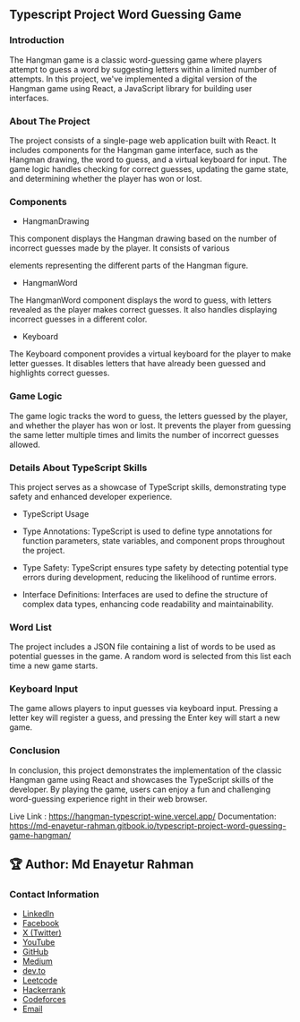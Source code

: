 ## Typescript Project Word Guessing Game

### Introduction

The Hangman game is a classic word-guessing game where players attempt to guess a word by suggesting letters within a limited number of attempts. In this project, we've implemented a digital version of the Hangman game using React, a JavaScript library for building user interfaces.

### About The Project

The project consists of a single-page web application built with React. It includes components for the Hangman game interface, such as the Hangman drawing, the word to guess, and a virtual keyboard for input. The game logic handles checking for correct guesses, updating the game state, and determining whether the player has won or lost.

### Components

- HangmanDrawing

This component displays the Hangman drawing based on the number of incorrect guesses made by the player. It consists of various <div> elements representing the different parts of the Hangman figure.

- HangmanWord

The HangmanWord component displays the word to guess, with letters revealed as the player makes correct guesses. It also handles displaying incorrect guesses in a different color.

- Keyboard

The Keyboard component provides a virtual keyboard for the player to make letter guesses. It disables letters that have already been guessed and highlights correct guesses.

### Game Logic

The game logic tracks the word to guess, the letters guessed by the player, and whether the player has won or lost. It prevents the player from guessing the same letter multiple times and limits the number of incorrect guesses allowed.

### Details About TypeScript Skills

This project serves as a showcase of TypeScript skills, demonstrating type safety and enhanced developer experience.

- TypeScript Usage

- Type Annotations: TypeScript is used to define type annotations for function parameters, state variables, and component props throughout the project.

- Type Safety: TypeScript ensures type safety by detecting potential type errors during development, reducing the likelihood of runtime errors.

- Interface Definitions: Interfaces are used to define the structure of complex data types, enhancing code readability and maintainability.

### Word List

The project includes a JSON file containing a list of words to be used as potential guesses in the game. A random word is selected from this list each time a new game starts.

### Keyboard Input

The game allows players to input guesses via keyboard input. Pressing a letter key will register a guess, and pressing the Enter key will start a new game.

### Conclusion

In conclusion, this project demonstrates the implementation of the classic Hangman game using React and showcases the TypeScript skills of the developer. By playing the game, users can enjoy a fun and challenging word-guessing experience right in their web browser.

Live Link : https://hangman-typescript-wine.vercel.app/
Documentation: https://md-enayetur-rahman.gitbook.io/typescript-project-word-guessing-game-hangman/

## 🏆 **Author:** Md Enayetur Rahman

### Contact Information
- [LinkedIn](https://www.linkedin.com/in/md-enayetur-rahman/)
- [Facebook](https://www.facebook.com/profile.php?id=100094416483981)
- [X (Twitter)](https://x.com/enayetu_syl)
- [YouTube](https://www.youtube.com/@MdEnayeturRahman)
- [GitHub](https://github.com/enayetsyl/)
- [Medium](https://medium.com/@enayetflweb)
- [dev.to](https://dev.to/md_enayeturrahman_2560e3)
- [Leetcode](https://leetcode.com/u/XTl7hvNPIc/)
- [Hackerrank](https://www.hackerrank.com/profile/enayetflweb)
- [Codeforces](https://codeforces.com/profile/enayetsyl)
- [Email](mailto:enayetflweb@gmail.com)

